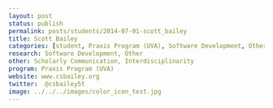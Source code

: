 ```yaml
---
layout: post
status: publish
permalink: posts/students/2014-07-01-scott_bailey
title: Scott Bailey
categories: [student, Praxis Program (UVA), Software Development, Other]
research: Software Development, Other
other: Scholarly Communication, Interdisciplinarity
program: Praxis Program (UVA)
website: www.csbailey.org
twitter:  @csbailey5t
image: ../../../images/color_icon_test.jpg
---
```

   